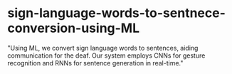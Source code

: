 # sign-language-words-to-sentnece-conversion-using-ML
"Using ML, we convert sign language words to sentences, aiding communication for the deaf. Our system employs CNNs for gesture recognition and RNNs for sentence generation in real-time."
